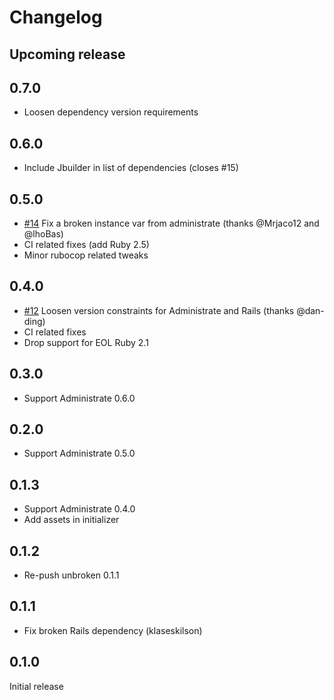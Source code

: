 # Changelog

## Upcoming release

## 0.7.0

* Loosen dependency version requirements

## 0.6.0

* Include Jbuilder in list of dependencies (closes #15)

## 0.5.0

* [#14](https://github.com/fishbrain/administrate-field-belongs_to_search/pull/14) Fix a broken instance var from administrate (thanks @Mrjaco12 and @lhoBas)
* CI related fixes (add Ruby 2.5)
* Minor rubocop related tweaks

## 0.4.0

* [#12](https://github.com/fishbrain/administrate-field-belongs_to_search/pull/12) Loosen version constraints for Administrate and Rails (thanks @dan-ding)
* CI related fixes
* Drop support for EOL Ruby 2.1

## 0.3.0

* Support Administrate 0.6.0

## 0.2.0

* Support Administrate 0.5.0

## 0.1.3

* Support Administrate 0.4.0
* Add assets in initializer

## 0.1.2

* Re-push unbroken 0.1.1

## 0.1.1

* Fix broken Rails dependency (klaseskilson)

## 0.1.0

Initial release
